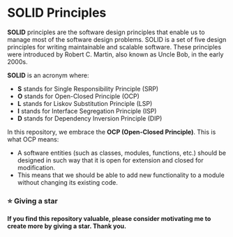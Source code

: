# SOLID Principles

**SOLID** principles are the software design principles that enable us to manage most of the software design problems. SOLID is a set of five design principles for writing maintainable and scalable software. These principles were introduced by Robert C. Martin, also known as Uncle Bob, in the early 2000s.

**SOLID** is an acronym where:

- **S** stands for Single Responsibility Principle (SRP)
- **O** stands for Open-Closed Principle (OCP)
- **L** stands for Liskov Substitution Principle (LSP)
- **I** stands for Interface Segregation Principle (ISP)
- **D** stands for Dependency Inversion Principle (DIP)

In this repository, we embrace the **OCP (Open-Closed Principle)**. This is what OCP means:

- A software entities (such as classes, modules, functions, etc.) should be designed in such way that it is open for extension and closed for modification.
- This means that we should be able to add new functionality to a module without changing its existing code.

### ⭐ Giving a star

**If you find this repository valuable, please consider motivating me to create more by giving a star. Thank you.**
